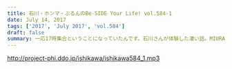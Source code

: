 ```yaml
---
title: 石川・ホンマ・ぶるんのBe-SIDE Your Life! vol.584-1
date: July 14, 2017
tags: ['2017', 'July 2017', 'vol.584']
draft: false
summary: 一応17時集合ということになっていたんです。石川さんが体験した凄い話。MIURA
---
```


http://project-phi.ddo.jp/ishikawa/ishikawa584_1.mp3